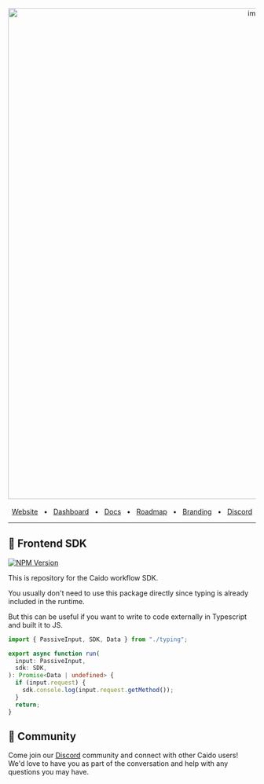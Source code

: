 <div align="center">
  <img width="1000" alt="image" src="https://user-images.githubusercontent.com/6225588/211916659-567751d1-0225-402b-9141-4145c18b0834.png">

  <br />
  <br />
  <a href="https://caido.io/">Website</a>
  <span>&nbsp;&nbsp;•&nbsp;&nbsp;</span>
  <a href="https://dashboard.caido.io/">Dashboard</a>
  <span>&nbsp;&nbsp;•&nbsp;&nbsp;</span>
  <a href="https://docs.caido.io/" target="_blank">Docs</a>
  <span>&nbsp;&nbsp;•&nbsp;&nbsp;</span>
  <a href="https://links.caido.io/roadmap">Roadmap</a>
  <span>&nbsp;&nbsp;•&nbsp;&nbsp;</span>
  <a href="https://github.com/caido/caido/tree/main/brand">Branding</a>
  <span>&nbsp;&nbsp;•&nbsp;&nbsp;</span>
  <a href="https://links.caido.io/www-discord" target="_blank">Discord</a>
  <br />
  <hr />
</div>

## 👋 Frontend SDK

[![NPM Version](https://img.shields.io/npm/v/@caido/sdk-workflow?style=for-the-badge)](https://www.npmjs.com/package/@caido/sdk-workflow)

This is repository for the Caido workflow SDK.

You usually don't need to use this package directly since typing is already included in the runtime.

But this can be useful if you want to write to code externally in Typescript and built it to JS.

```typescript
import { PassiveInput, SDK, Data } from "./typing";

export async function run(
  input: PassiveInput,
  sdk: SDK,
): Promise<Data | undefined> {
  if (input.request) {
    sdk.console.log(input.request.getMethod());
  }
  return;
}
```

## 💚 Community

Come join our [Discord](https://links.caido.io/www-discord) community and connect with other Caido users! We'd love to have you as part of the conversation and help with any questions you may have.
